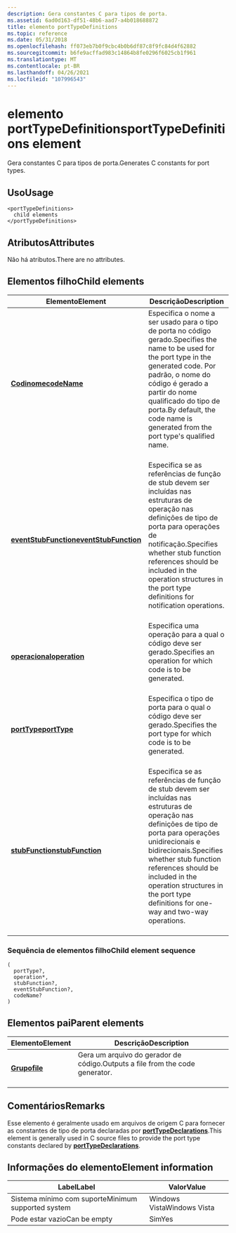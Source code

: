 ```yaml
---
description: Gera constantes C para tipos de porta.
ms.assetid: 6ad0d163-df51-48b6-aad7-a4b018688872
title: elemento portTypeDefinitions
ms.topic: reference
ms.date: 05/31/2018
ms.openlocfilehash: ff073eb7b0f9cbc4b0b6df87c8f9fc84d4f62882
ms.sourcegitcommit: b6fe9acffad983c14864b8fe0296f6025cb1f961
ms.translationtype: MT
ms.contentlocale: pt-BR
ms.lasthandoff: 04/26/2021
ms.locfileid: "107996543"
---
```

# <a name="porttypedefinitions-element"></a><span data-ttu-id="e28d1-103">elemento portTypeDefinitions</span><span class="sxs-lookup"><span data-stu-id="e28d1-103">portTypeDefinitions element</span></span>

<span data-ttu-id="e28d1-104">Gera constantes C para tipos de porta.</span><span class="sxs-lookup"><span data-stu-id="e28d1-104">Generates C constants for port types.</span></span>

## <a name="usage"></a><span data-ttu-id="e28d1-105">Uso</span><span class="sxs-lookup"><span data-stu-id="e28d1-105">Usage</span></span>

``` syntax
<portTypeDefinitions>
  child elements
</portTypeDefinitions>
```

## <a name="attributes"></a><span data-ttu-id="e28d1-106">Atributos</span><span class="sxs-lookup"><span data-stu-id="e28d1-106">Attributes</span></span>

<span data-ttu-id="e28d1-107">Não há atributos.</span><span class="sxs-lookup"><span data-stu-id="e28d1-107">There are no attributes.</span></span>

## <a name="child-elements"></a><span data-ttu-id="e28d1-108">Elementos filho</span><span class="sxs-lookup"><span data-stu-id="e28d1-108">Child elements</span></span>



| <span data-ttu-id="e28d1-109">Elemento</span><span class="sxs-lookup"><span data-stu-id="e28d1-109">Element</span></span>                                                   | <span data-ttu-id="e28d1-110">Descrição</span><span class="sxs-lookup"><span data-stu-id="e28d1-110">Description</span></span>                                                                                                                                                                       |
|-----------------------------------------------------------|-----------------------------------------------------------------------------------------------------------------------------------------------------------------------------------|
| [<span data-ttu-id="e28d1-111">**Codinome**</span><span class="sxs-lookup"><span data-stu-id="e28d1-111">**codeName**</span></span>](codename.md)<br/>                   | <span data-ttu-id="e28d1-112">Especifica o nome a ser usado para o tipo de porta no código gerado.</span><span class="sxs-lookup"><span data-stu-id="e28d1-112">Specifies the name to be used for the port type in the generated code.</span></span> <span data-ttu-id="e28d1-113">Por padrão, o nome do código é gerado a partir do nome qualificado do tipo de porta.</span><span class="sxs-lookup"><span data-stu-id="e28d1-113">By default, the code name is generated from the port type's qualified name.</span></span><br/> <br/>         |
| [<span data-ttu-id="e28d1-114">**eventStubFunction**</span><span class="sxs-lookup"><span data-stu-id="e28d1-114">**eventStubFunction**</span></span>](eventstubfunction.md)<br/> | <span data-ttu-id="e28d1-115">Especifica se as referências de função de stub devem ser incluídas nas estruturas de operação nas definições de tipo de porta para operações de notificação.</span><span class="sxs-lookup"><span data-stu-id="e28d1-115">Specifies whether stub function references should be included in the operation structures in the port type definitions for notification operations.</span></span><br/> <br/>        |
| [<span data-ttu-id="e28d1-116">**operacional**</span><span class="sxs-lookup"><span data-stu-id="e28d1-116">**operation**</span></span>](operation.md)<br/>                 | <span data-ttu-id="e28d1-117">Especifica uma operação para a qual o código deve ser gerado.</span><span class="sxs-lookup"><span data-stu-id="e28d1-117">Specifies an operation for which code is to be generated.</span></span><br/> <br/>                                                                                                  |
| [<span data-ttu-id="e28d1-118">**portType**</span><span class="sxs-lookup"><span data-stu-id="e28d1-118">**portType**</span></span>](porttype.md)<br/>                   | <span data-ttu-id="e28d1-119">Especifica o tipo de porta para o qual o código deve ser gerado.</span><span class="sxs-lookup"><span data-stu-id="e28d1-119">Specifies the port type for which code is to be generated.</span></span><br/> <br/>                                                                                                 |
| [<span data-ttu-id="e28d1-120">**stubFunction**</span><span class="sxs-lookup"><span data-stu-id="e28d1-120">**stubFunction**</span></span>](stubfunction.md)<br/>           | <span data-ttu-id="e28d1-121">Especifica se as referências de função de stub devem ser incluídas nas estruturas de operação nas definições de tipo de porta para operações unidirecionais e bidirecionais.</span><span class="sxs-lookup"><span data-stu-id="e28d1-121">Specifies whether stub function references should be included in the operation structures in the port type definitions for one-way and two-way operations.</span></span><br/> <br/> |



### <a name="child-element-sequence"></a><span data-ttu-id="e28d1-122">Sequência de elementos filho</span><span class="sxs-lookup"><span data-stu-id="e28d1-122">Child element sequence</span></span>

``` syntax
(
  portType?, 
  operation*, 
  stubFunction?, 
  eventStubFunction?, 
  codeName?
)
```

## <a name="parent-elements"></a><span data-ttu-id="e28d1-123">Elementos pai</span><span class="sxs-lookup"><span data-stu-id="e28d1-123">Parent elements</span></span>



| <span data-ttu-id="e28d1-124">Elemento</span><span class="sxs-lookup"><span data-stu-id="e28d1-124">Element</span></span>                         | <span data-ttu-id="e28d1-125">Descrição</span><span class="sxs-lookup"><span data-stu-id="e28d1-125">Description</span></span>                                                    |
|---------------------------------|----------------------------------------------------------------|
| [<span data-ttu-id="e28d1-126">**Grupo**</span><span class="sxs-lookup"><span data-stu-id="e28d1-126">**file**</span></span>](file.md)<br/> | <span data-ttu-id="e28d1-127">Gera um arquivo do gerador de código.</span><span class="sxs-lookup"><span data-stu-id="e28d1-127">Outputs a file from the code generator.</span></span><br/> <br/> |



## <a name="remarks"></a><span data-ttu-id="e28d1-128">Comentários</span><span class="sxs-lookup"><span data-stu-id="e28d1-128">Remarks</span></span>

<span data-ttu-id="e28d1-129">Esse elemento é geralmente usado em arquivos de origem C para fornecer as constantes de tipo de porta declaradas por [**portTypeDeclarations**](porttypedeclarations.md).</span><span class="sxs-lookup"><span data-stu-id="e28d1-129">This element is generally used in C source files to provide the port type constants declared by [**portTypeDeclarations**](porttypedeclarations.md).</span></span>

## <a name="element-information"></a><span data-ttu-id="e28d1-130">Informações do elemento</span><span class="sxs-lookup"><span data-stu-id="e28d1-130">Element information</span></span>



| <span data-ttu-id="e28d1-131">Label</span><span class="sxs-lookup"><span data-stu-id="e28d1-131">Label</span></span> | <span data-ttu-id="e28d1-132">Valor</span><span class="sxs-lookup"><span data-stu-id="e28d1-132">Value</span></span> |
|-------------------------------------|---------------|
| <span data-ttu-id="e28d1-133">Sistema mínimo com suporte</span><span class="sxs-lookup"><span data-stu-id="e28d1-133">Minimum supported system</span></span><br/> | <span data-ttu-id="e28d1-134">Windows Vista</span><span class="sxs-lookup"><span data-stu-id="e28d1-134">Windows Vista</span></span> |
| <span data-ttu-id="e28d1-135">Pode estar vazio</span><span class="sxs-lookup"><span data-stu-id="e28d1-135">Can be empty</span></span>                        | <span data-ttu-id="e28d1-136">Sim</span><span class="sxs-lookup"><span data-stu-id="e28d1-136">Yes</span></span>           |



 

 




